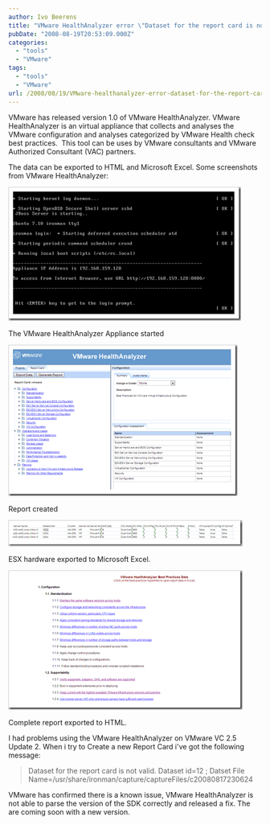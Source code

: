 ```yaml
---
author: Ivo Beerens
title: "VMware HealthAnalyzer error \"Dataset for the report card is not valid\"."
pubDate: "2008-08-19T20:53:09.000Z"
categories: 
  - "tools"
  - "VMware"
tags: 
  - "tools"
  - "VMware"
url: /2008/08/19/VMware-healthanalyzer-error-dataset-for-the-report-card-is-not-valid/
---
```


VMware has released version 1.0 of VMware HealthAnalyzer. VMware HealthAnalyzer is an virtual appliance that collects and analyses the VMware configuration and analyses categorized by VMware Health check best practices.  This tool can be uses by VMware consultants and VMware Authorized Consultant (VAC) partners.

The data can be exported to HTML and Microsoft Excel. Some screenshots from VMware HealthAnalyzer:

[![image](images/image-thumb15.png)](images/image15.png)

The VMware HealthAnalyzer Appliance started

[![image](images/image-thumb16.png)](images/image16.png)

Report created

[![image](images/image-thumb17.png)](images/image17.png)

ESX hardware exported to Microsoft Excel.

[![image](images/image-thumb18.png)](images/image18.png)

Complete report exported to HTML.

I had problems using the VMware HealthAnalyzer on VMware VC 2.5 Update 2. When i try to Create a new Report Card i've got the following message:
> Dataset for the report card is not valid. Dataset id=12 ; Datset File Name=/usr/share/ironman/capture/captureFiles/c20080817230624


VMware has confirmed there is a known issue, VMware HealthAnalyzer is not able to parse the version of the SDK correctly and released a fix. The are coming soon with a new version.